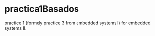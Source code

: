# practica1Basados
practice 1 (formely practice 3 from embedded systems I) for embedded systems II.
